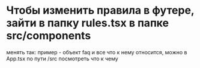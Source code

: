 # Чтобы изменить правила в футере, зайти в папку rules.tsx в папке src/components

менять так: пример - объект faq и все что к нему относится, можно в App.tsx по пути /src посмотреть что к чему